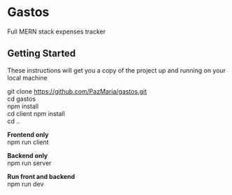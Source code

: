 # Gastos

Full MERN stack expenses tracker

## Getting Started

These instructions will get you a copy of the project up and running on your local machine

git clone https://github.com/PazMaria/gastos.git<br />
cd gastos<br />
npm install<br />
cd client npm install<br />
cd ..<br />

**Frontend only**<br />
npm run client

**Backend only**<br />
npm run server

**Run front and backend**<br />
npm run dev
